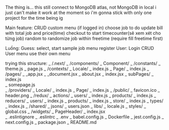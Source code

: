 The thing is... this still connect to MongoDB atlas, not MongoDB in local
i just can't make it work at the moment
so i'm gonna stick with only one project for the time being ig

Main feature:
    CRUD custom menu (if logged in)
    choose job to do
    update bill with total job and price(time)
    checkout to start timecounter(sẽ xem xét cho từng job)
    random to randomize job within freetime (require fill freetime first)

Luồng:
    Guess:  select, start sample job menu
            register
    User:   Login
            CRUD User menu
            use their own menu

trying this structure:
\_ /.next/
  \_ /components/
      \_ Component/
  \_ /constants/
      \_ theme.js
      \_ page.js
  \_ /contexts/
      \_ Locale/
         \_ index.js
      \_ Page/
         \_ index.js
  \_ /pages/
      \_ _app.jsx
      \_ _document.jsx
      \_ about.jsx
      \_ index.jsx
        \_ subPages/
            \_ index.js    
            \_ somepage.js    
  \_ /providers/
      \_ Locale/
         \_ index.js
      \_ Page/
         \_ index.js
  \_ /public/
      \_ favicon.ico
      \_ header.png
  \_ /redux/
      \_ actions/
         \_ users/
            \_ index.js
         \_ products/
            \_ index.js
      \_ reducers/
         \_ users/
            \_ index.js
         \_ products/
            \_ index.js
      \_ store/
         \_ index.js
      \_ types/
         \_ index.js
  \_ /shared/
      \_ jsons/
          \_ users.json
      \_ libs/
          \_ locale.js
      \_ styles/
          \_ global.css
  \_ /widgets/
      \_ PageHeader/
          \_ index.jsx
  \
  \_ .eslintignore
  \_ .eslintrc
  \_ .env
  \_ babel.config.js
  \_ Dockerfile
  \_ jest.config.js
  \_ next.config.js
  \_ package.json
  \_ README.md